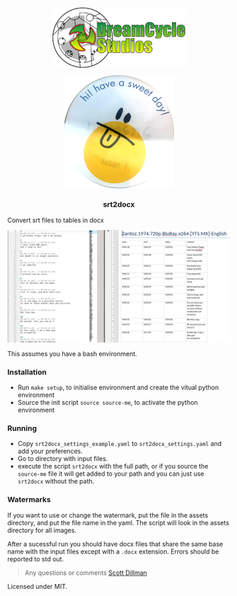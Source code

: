 <!-- PROJECT LOGO -->
<br />
<p align="center">
  <a href="https://github.com/ScottDillman/srt2docx">
    <img src="assets/logo_header.png" alt="Logo" width=300">
  </a>
  <p align="center"><img src="assets/flour006.png" alt="smile" width=250"></p>
  <h3 align="center">srt2docx</h3>
</p>

Convert srt files to tables in docx

<img src="./assets/example01.png" alt="example01" width="800"/>

This assumes you have a bash environment.

### Installation
- Run `make setup`, to initialise environment and create the vitual python environment
- Source the init script `source source-me`, to activate the python environment

### Running
- Copy `srt2docx_settings_example.yaml` to `srt2docx_settings.yaml` and add your preferences.
- Go to directory with input files.
- execute the script `srt2docx` with the full path, or if you source the `source-me` file it will get added to your path and you can just use `srt2docx` without the path.

### Watermarks
If you want to use or change the watermark, put the file in the assets directory, and put the file name in the yaml.
The script will look in the assets directory for all images.

After a sucessful run you should have docx files that share the same base name with the input files except with a `.docx` extension. Errors should be reported to std out.

>Any questions or comments [Scott Dillman](mailto:scott@bitwise.ninja)

Licensed under MIT.